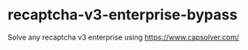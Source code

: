 # recaptcha-v3-enterprise-bypass
Solve any recaptcha v3 enterprise using https://www.capsolver.com/



                                             